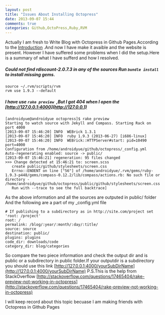 ```yaml
---
layout: post
title: "Issues About Installing Octopress"
date: 2013-09-07 15:44
comments: true
categories: Github,OctoPress,Ruby,RVM
---
```


Actually I am fresh to Write Blog with Octopress in Github Pages.According to the <a href="http://octopress.org/docs/deploying/github/" alt="Introduction for Installing Octopress in Github Pages" target="_blank">Introduction</a>   .And now I have make it avaible and the website is present.
However I have suffered some problems when I did the setup.Here is a summary of what I have sufferd and how I resolved.

##### Could not find rdiscount-2.0.7.3 in any of the sources Run `bundle install` to install missing gems.
    source ~/.rvm/scripts/rvm
    rvm use 1.9.3 --default 

##### I have use <code>rake preview </code>,But I got 404 when I open the [http://127.0.0.1:4000](http://127.0.0.1)
    [androidyue@androidyue octopress]$ rake preview
    Starting to watch source with Jekyll and Compass. Starting Rack on port 4000
    [2013-09-07 15:46:20] INFO  WEBrick 1.3.1
    [2013-09-07 15:46:20] INFO  ruby 1.9.3 (2013-06-27) [i686-linux]
    [2013-09-07 15:46:20] INFO  WEBrick::HTTPServer#start: pid=10490 port=4000
    Configuration from /home/androidyue/github/octopress/_config.yml
    Auto-regenerating enabled: source -> public/
    [2013-09-07 15:46:21] regeneration: 95 files changed
    >>> Change detected at 15:46:21 to: screen.scss
       create public/github/stylesheets/screen.css 
       Errno::ENOENT on line ["56"] of /home/androidyue/.rvm/gems/ruby-1.9.3-p448/gems/compass-0.12.2/lib/compass/actions.rb: No such file or directory - /home/androidyue/github/octopress/public/github/stylesheets/screen.css
       Run with --trace to see the full backtrace]

As the above information and all the sources are outputed in public/ folder And the following are a part of my _config.yml file

    # If publishing to a subdirectory as in http://site.com/project set 'root: /project'
    root: /
    permalink: /blog/:year/:month/:day/:title/
    source: source
    destination: public/
    plugins: plugins
    code_dir: downloads/code
    category_dir: blog/categories

So compare the two piece information and check the output dir and is public or a subdirectory in public folder.If your outputdir is a subdirectory you should use this link [http://127.0.0.1:4000/yourSubDirName](http://127.0.0.1:4000/yourSubDirName) 
P.S.This is the help from StackOverflow [http://stackoverflow.com/questions/17465404/rake-preview-not-working-in-octopress](http://stackoverflow.com/questions/17465404/rake-preview-not-working-in-octopress)


I will keep record about this topic becuase I am making friends with Octopress in Github Pages



